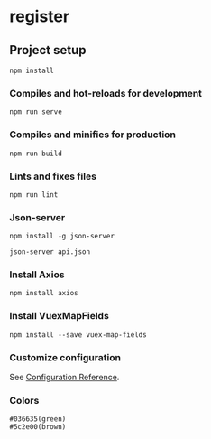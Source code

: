 # register

## Project setup
```
npm install
```

### Compiles and hot-reloads for development
```
npm run serve
```

### Compiles and minifies for production
```
npm run build
```

### Lints and fixes files
```
npm run lint
```
### Json-server 
```
npm install -g json-server 
```
```
json-server api.json
```
### Install Axios
```
npm install axios
```
### Install VuexMapFields
```
npm install --save vuex-map-fields
```
### Customize configuration
See [Configuration Reference](https://cli.vuejs.org/config/).

### Colors
```
#036635(green)
#5c2e00(brown)
```

